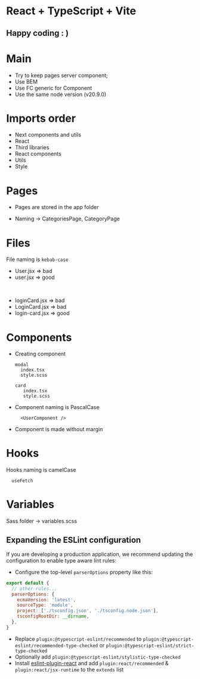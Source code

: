 # React + TypeScript + Vite
## Happy coding : )

# Main

- Try to keep pages server component;
- Use BEM
- Use FC generic for Component
- Use the same node version (v20.9.0)

# Imports order

- Next components and utils
- React
- Third libraries
- React components
- Utils
- Style

# Pages

- Pages are stored in the app folder

- Naming -> CategoriesPage, CategoryPage

# Files

 File naming is `kebab-case` 

- User.jsx => bad
- user.jsx => good

<br />

- loginCard.jsx => bad
- LoginCard.jsx => bad
- login-card.jsx => good

# Components

- Creating component
  ```
  modal
    index.tsx
    style.scss

  card 
     index.tsx
     style.scss
  ```
- Component naming is PascalCase

  ```
    <UserComponent />
  ```
- Component is made without margin

# Hooks

 Hooks naming is camelCase

  ```
    useFetch
  ```

# Variables

 Sass folder -> variables.scss





## Expanding the ESLint configuration

If you are developing a production application, we recommend updating the configuration to enable type aware lint rules:

- Configure the top-level `parserOptions` property like this:

```js
export default {
  // other rules...
  parserOptions: {
    ecmaVersion: 'latest',
    sourceType: 'module',
    project: ['./tsconfig.json', './tsconfig.node.json'],
    tsconfigRootDir: __dirname,
  },
}
```

- Replace `plugin:@typescript-eslint/recommended` to `plugin:@typescript-eslint/recommended-type-checked` or `plugin:@typescript-eslint/strict-type-checked`
- Optionally add `plugin:@typescript-eslint/stylistic-type-checked`
- Install [eslint-plugin-react](https://github.com/jsx-eslint/eslint-plugin-react) and add `plugin:react/recommended` & `plugin:react/jsx-runtime` to the `extends` list
